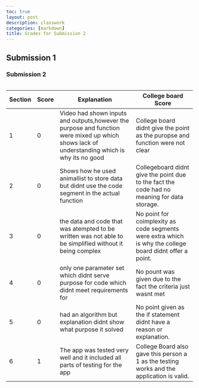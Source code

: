 ```yaml
---
toc: true
layout: post
description: classwork
categories: [markdown]
title: Grades for Submission 2
---
```


## Submission 1
<table>
 
### Submission 2

Section|Score|Explanation|College board Score|
--| -- | -- |-- |
1 |0|Video had shown inputs and outputs,however the purpose and function were mixed up which shows lack of understanding which is why its no good |College board didnt give the point as the puropse and function were not clear|
2| 0 | Shows how he used animallist to store data but didnt use the code segment in the actual function| Collegeboard didnt give the point due to the fact the code had no meaning for data storage.| 
3 | 0 |the data and code that was atempted to be written was not able to be simplified without it being complex |No point for coimplexity as code segments were extra which is why the college board didnt offer a point.|
4 |0| only one parameter set which didnt serve purpose for code which didnt meet requirements for |No pount was given due to the fact the criteria just wasnt met|
5 |0 |had an algorithm but explanation didnt show what purpose it solved |No point given as the if statement didnt have a reason or explanation.|
6 |1| The app was tested very well and it included all parts of testing for the app| College Board also gave this person a 1 as the testing works and the application is valid.|

